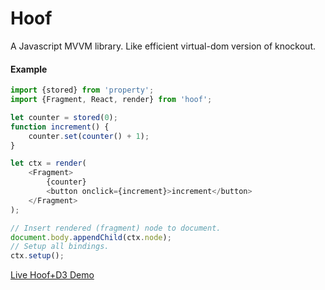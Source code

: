 # Hoof

A Javascript MVVM library. Like efficient virtual-dom version of knockout.

#### Example

```javascript
import {stored} from 'property';
import {Fragment, React, render} from 'hoof';

let counter = stored(0);
function increment() {
    counter.set(counter() + 1);
}

let ctx = render(
	<Fragment>
        {counter}
        <button onclick={increment}>increment</button>
	</Fragment>
);

// Insert rendered (fragment) node to document.
document.body.appendChild(ctx.node);
// Setup all bindings.
ctx.setup();
```

[Live Hoof+D3 Demo](http://bl.ocks.org/hackwaly/raw/2b6692effcb4fa3def95/)
